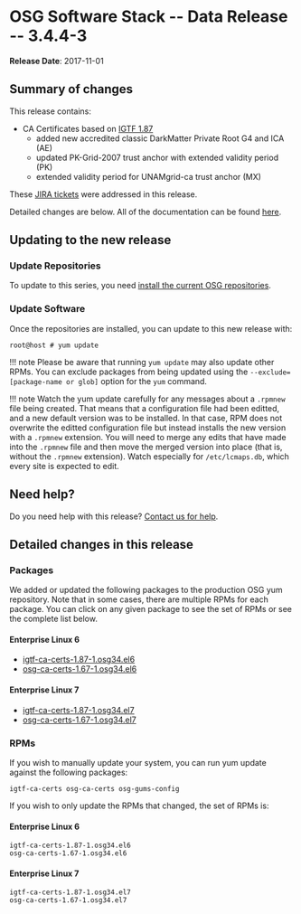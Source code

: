 OSG Software Stack -- Data Release -- 3.4.4-3
=============================================

**Release Date**: 2017-11-01

Summary of changes
------------------

This release contains:

-   CA Certificates based on [IGTF 1.87](http://dist.eugridpma.info/distribution/igtf/current/CHANGES)
    - added new accredited classic DarkMatter Private Root G4 and ICA (AE)
    - updated PK-Grid-2007 trust anchor with extended validity period (PK)
    - extended validity period for UNAMgrid-ca trust anchor (MX)

These [JIRA tickets](https://jira.opensciencegrid.org/issues/?jql=project%20%3D%20SOFTWARE%20AND%20fixVersion%20%3D%203.4.4-3%20ORDER%20BY%20priority%20DESC%2C%20key%20DESC) were addressed in this release.

Detailed changes are below. All of the documentation can be found [here](../../).

Updating to the new release
---------------------------

### Update Repositories

To update to this series, you need [install the current OSG repositories](../../common/yum#install-osg-repositories).

### Update Software

Once the repositories are installed, you can update to this new release with:

``` console
root@host # yum update
```

!!! note
    Please be aware that running `yum update` may also update other RPMs. You can exclude packages from being updated using the `--exclude=[package-name or glob]` option for the `yum` command.

!!! note
    Watch the yum update carefully for any messages about a `.rpmnew` file being created. That means that a configuration file had been editted, and a new default version was to be installed. In that case, RPM does not overwrite the editted configuration file but instead installs the new version with a `.rpmnew` extension. You will need to merge any edits that have made into the `.rpmnew` file and then move the merged version into place (that is, without the `.rpmnew` extension). Watch especially for `/etc/lcmaps.db`, which every site is expected to edit.

Need help?
----------

Do you need help with this release? [Contact us for help](../../common/help).

Detailed changes in this release
--------------------------------

### Packages

We added or updated the following packages to the production OSG yum repository. Note that in some cases, there are multiple RPMs for each package. You can click on any given package to see the set of RPMs or see the complete list below.

#### Enterprise Linux 6

-   [igtf-ca-certs-1.87-1.osg34.el6](https://koji.chtc.wisc.edu/koji/search?match=glob&type=build&terms=igtf-ca-certs-1.87-1.osg34.el6)
-   [osg-ca-certs-1.67-1.osg34.el6](https://koji.chtc.wisc.edu/koji/search?match=glob&type=build&terms=osg-ca-certs-1.67-1.osg34.el6)

#### Enterprise Linux 7

-   [igtf-ca-certs-1.87-1.osg34.el7](https://koji.chtc.wisc.edu/koji/search?match=glob&type=build&terms=igtf-ca-certs-1.87-1.osg34.el7)
-   [osg-ca-certs-1.67-1.osg34.el7](https://koji.chtc.wisc.edu/koji/search?match=glob&type=build&terms=osg-ca-certs-1.67-1.osg34.el7)

### RPMs

If you wish to manually update your system, you can run yum update against the following packages:

    igtf-ca-certs osg-ca-certs osg-gums-config

If you wish to only update the RPMs that changed, the set of RPMs is:

#### Enterprise Linux 6

``` file
igtf-ca-certs-1.87-1.osg34.el6
osg-ca-certs-1.67-1.osg34.el6
```

#### Enterprise Linux 7

``` file
igtf-ca-certs-1.87-1.osg34.el7
osg-ca-certs-1.67-1.osg34.el7
```
